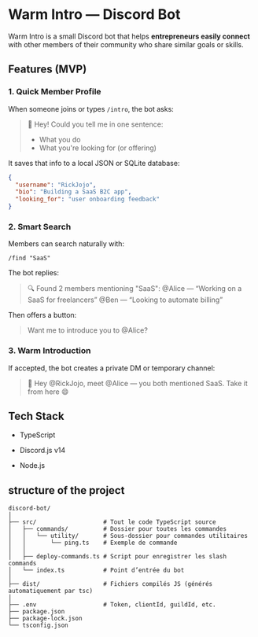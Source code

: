 # Warm Intro — Discord Bot

Warm Intro is a small Discord bot that helps **entrepreneurs easily connect** with other members of their community who share similar goals or skills.

## Features (MVP)

### 1. Quick Member Profile

When someone joins or types `/intro`, the bot asks:

> 👋 Hey! Could you tell me in one sentence:
>
> - What you do
> - What you're looking for (or offering)

It saves that info to a local JSON or SQLite database:

```json
{
  "username": "RickJojo",
  "bio": "Building a SaaS B2C app",
  "looking_for": "user onboarding feedback"
}
```

### 2. Smart Search

Members can search naturally with:

```
/find "SaaS"
```

The bot replies:

> 🔍 Found 2 members mentioning "SaaS":
> @Alice — “Working on a SaaS for freelancers”
> @Ben — “Looking to automate billing”

Then offers a button:

> Want me to introduce you to @Alice?

### 3. Warm Introduction

If accepted, the bot creates a private DM or temporary channel:

> 👋 Hey @RickJojo, meet @Alice — you both mentioned SaaS. Take it from here 😄

## Tech Stack

- TypeScript

- Discord.js v14

- Node.js

## structure of the project

```
discord-bot/
│
├── src/                   # Tout le code TypeScript source
│   ├── commands/          # Dossier pour toutes les commandes
│   │   └── utility/       # Sous-dossier pour commandes utilitaires
│   │       └── ping.ts    # Exemple de commande
│   │
│   ├── deploy-commands.ts # Script pour enregistrer les slash commands
│   └── index.ts           # Point d’entrée du bot
│
├── dist/                  # Fichiers compilés JS (générés automatiquement par tsc)
│
├── .env                   # Token, clientId, guildId, etc.
├── package.json
├── package-lock.json
└── tsconfig.json

```
